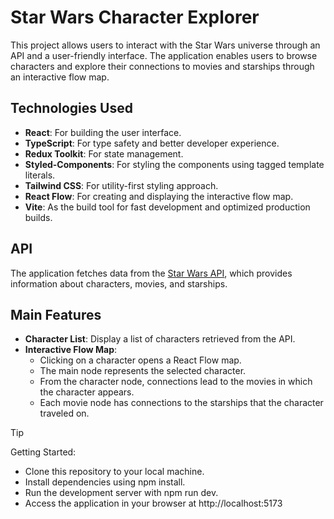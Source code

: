# Star Wars Character Explorer

This project allows users to interact with the Star Wars universe through an API and a user-friendly interface. The application enables users to browse characters and explore their connections to movies and starships through an interactive flow map.

## Technologies Used

- **React**: For building the user interface.
- **TypeScript**: For type safety and better developer experience.
- **Redux Toolkit**: For state management.
- **Styled-Components**: For styling the components using tagged template literals.
- **Tailwind CSS**: For utility-first styling approach.
- **React Flow**: For creating and displaying the interactive flow map.
- **Vite**: As the build tool for fast development and optimized production builds.

## API

The application fetches data from the [Star Wars API](https://sw-api.starnavi.io/), which provides information about characters, movies, and starships.

## Main Features

- **Character List**: Display a list of characters retrieved from the API.
- **Interactive Flow Map**:
  - Clicking on a character opens a React Flow map.
  - The main node represents the selected character.
  - From the character node, connections lead to the movies in which the character appears.
  - Each movie node has connections to the starships that the character traveled on.

> [!TIP]
> Getting Started:

- Clone this repository to your local machine.
- Install dependencies using npm install.
- Run the development server with npm run dev.
- Access the application in your browser at http://localhost:5173
